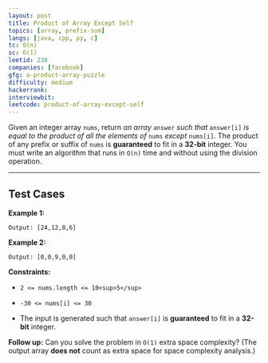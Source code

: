 ```yaml
---
layout: post
title: Product of Array Except Self
topics: [array, prefix-sum]
langs: [java, cpp, py, c]
tc: O(n)
sc: O(1)
leetid: 238
companies: [facebook]
gfg: a-product-array-puzzle
difficulty: medium
hackerrank: 
interviewbit: 
leetcode: product-of-array-except-self
---
```

Given an integer array `nums`, return *an array* `answer` *such that* `answer[i]` *is equal to the product of all the elements of* `nums` *except* `nums[i]`.
The product of any prefix or suffix of `nums` is **guaranteed** to fit in a **32-bit** integer.
You must write an algorithm that runs in `O(n)` time and without using the division operation.
 
---
## Test Cases
**Example 1:**
```Input: nums = [1,2,3,4]
Output: [24,12,8,6]
```

**Example 2:**
```Input: nums = [-1,1,0,-3,3]
Output: [0,0,9,0,0]
```
 
**Constraints:**
	
* `2 <= nums.length <= 10<sup>5</sup>`
	
* `-30 <= nums[i] <= 30`
	
* The input is generated such that `answer[i]` is **guaranteed** to fit in a **32-bit** integer.
 
**Follow up:** Can you solve the problem in `O(1)` extra space complexity? (The output array **does not** count as extra space for space complexity analysis.)

        
